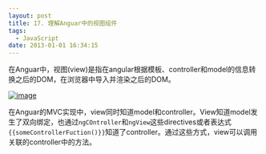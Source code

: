 ```yaml
---
layout: post
title: 17. 理解Anguar中的视图组件
tags:
  - JavaScript
date: 2013-01-01 16:34:15
---
```


在Anguar中，视图(view)是指在angular根据模板、controller和model的信息转换之后的DOM，在浏览器中导入并渲染之后的DOM。

[![image](http://freewind.me/wp-content/uploads/2013/01/image_thumb4.png "image")](http://freewind.me/wp-content/uploads/2013/01/image4.png)

在Anguar的MVC实现中，view同时知道model和controller。View知道model发生了双向绑定，也通过`ngCOntroller`和`ngView`这些directives或者表达式`{{someControllerFuction()}}`知道了controller。通过这些方式，view可以调用关联的controller中的方法。